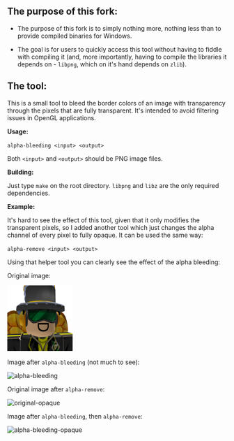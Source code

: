 ## The purpose of this fork:

- The purpose of this fork is to simply nothing more, nothing less than to provide compiled binaries for Windows.

- The goal is for users to quickly access this tool without having to fiddle with compiling it (and, more importantly, having to compile the libraries it depends on - `libpng`, which on it's hand depends on `zlib`).

## The tool:

This is a small tool to bleed the border colors of an image with transparency through the pixels that
are fully transparent. It's intended to avoid filtering issues in OpenGL applications.

**Usage:**

`alpha-bleeding <input> <output>`

Both `<input>` and `<output>` should be PNG image files.

**Building:**

Just type `make` on the root directory. `libpng` and `libz` are the only required dependencies.

**Example:**

It's hard to see the effect of this tool, given that it only modifies the transparent pixels, so I
added another tool which just changes the alpha channel of every pixel to fully opaque. It can be
used the same way:

`alpha-remove <input> <output>`

Using that helper tool you can clearly see the effect of the alpha bleeding:

Original image:

![original](media/original.png)

Image after `alpha-bleeding` (not much to see):

![alpha-bleeding](media/alpha-bleeding.png)

Original image after `alpha-remove`:

![original-opaque](media/original-opaque.png)

Image after `alpha-bleeding`, then `alpha-remove`:

![alpha-bleeding-opaque](media/alpha-bleeding-opaque.png)
